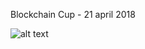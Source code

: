 Blockchain Cup - 21 april 2018

![alt text](https://avatars2.githubusercontent.com/u/11632545?v=3&s=200)